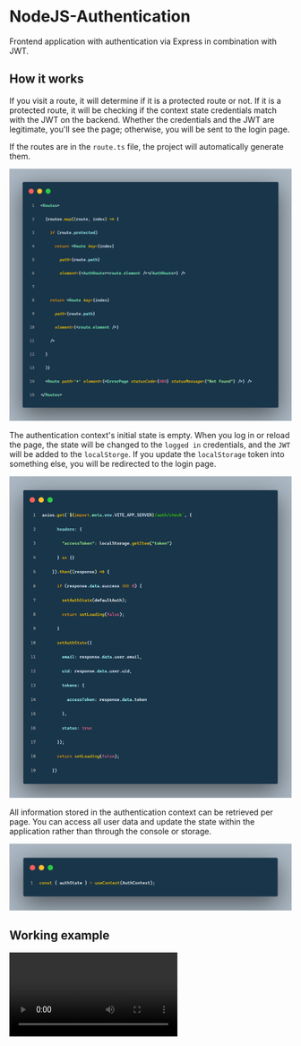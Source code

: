 # NodeJS-Authentication
Frontend application with authentication via Express in combination with JWT.

## How it works
If you visit a route, it will determine if it is a protected route or not. If it is a protected route, it will be checking if the context state credentials match with the JWT on the backend. Whether the credentials and the JWT are legitimate, you'll see the page; otherwise, you will be sent to the login page.

If the routes are in the `route.ts` file, the project will automatically generate them.

![Route](route.png)

The authentication context's initial state is empty. When you log in or reload the page, the state will be changed to the `logged in` credentials, and the `JWT` will be added to the `localStorge`. If you update the `localStorage` token into something else, you will be redirected to the login page.

![Context check](check.png)

All information stored in the authentication context can be retrieved per page. You can access all user data and update the state within the application rather than through the console or storage.

![Context](context.png)

## Working example
![Check the example of the working product](https://raw.githubusercontent.com/NSMNIA/NodeJS-Authentication/master/na.webm)
